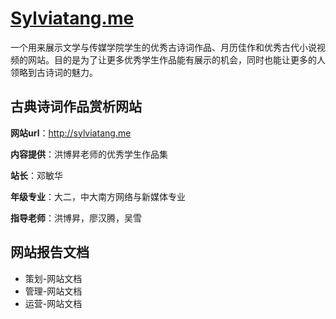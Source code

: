 # [Sylviatang.me](Sylviatang.me)
一个用来展示文学与传媒学院学生的优秀古诗词作品、月历佳作和优秀古代小说视频的网站。目的是为了让更多优秀学生作品能有展示的机会，同时也能让更多的人领略到古诗词的魅力。
## 古典诗词作品赏析网站
**网站url**：http://sylviatang.me</br>

**内容提供**：洪博昇老师的优秀学生作品集</br>

**站长**：邓敏华</br>

**年级专业**：大二，中大南方网络与新媒体专业</br>

**指导老师**：洪博昇，廖汉腾，吴雪


## 网站报告文档
- 策划-网站文档
- 管理-网站文档
- 运营-网站文档

